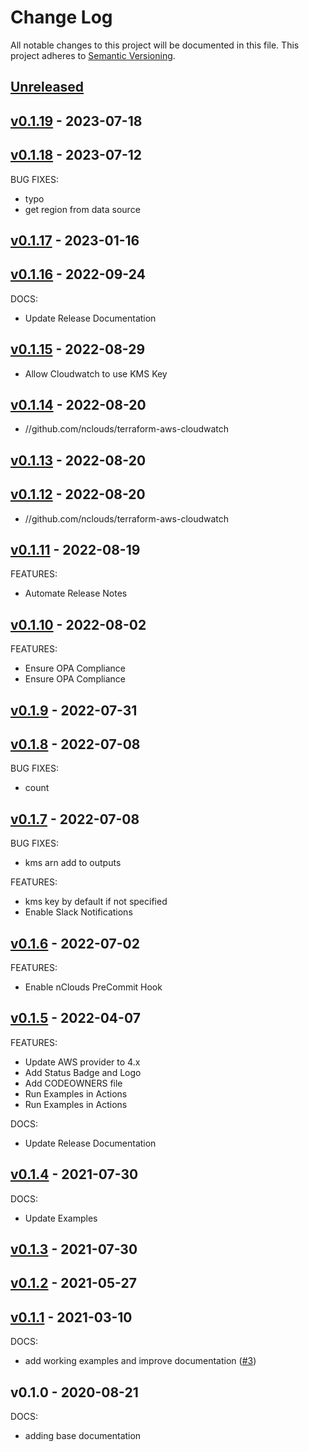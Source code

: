 # Change Log

All notable changes to this project will be documented in this file.
This project adheres to [Semantic Versioning](http://semver.org/).

<a name="unreleased"></a>
## [Unreleased]



<a name="v0.1.19"></a>
## [v0.1.19] - 2023-07-18



<a name="v0.1.18"></a>
## [v0.1.18] - 2023-07-12
BUG FIXES:
- typo
- get region from data source


<a name="v0.1.17"></a>
## [v0.1.17] - 2023-01-16



<a name="v0.1.16"></a>
## [v0.1.16] - 2022-09-24
DOCS:
- Update Release Documentation


<a name="v0.1.15"></a>
## [v0.1.15] - 2022-08-29

- Allow Cloudwatch to use KMS Key


<a name="v0.1.14"></a>
## [v0.1.14] - 2022-08-20

- //github.com/nclouds/terraform-aws-cloudwatch


<a name="v0.1.13"></a>
## [v0.1.13] - 2022-08-20



<a name="v0.1.12"></a>
## [v0.1.12] - 2022-08-20

- //github.com/nclouds/terraform-aws-cloudwatch


<a name="v0.1.11"></a>
## [v0.1.11] - 2022-08-19
FEATURES:
- Automate Release Notes


<a name="v0.1.10"></a>
## [v0.1.10] - 2022-08-02
FEATURES:
- Ensure OPA Compliance
- Ensure OPA Compliance


<a name="v0.1.9"></a>
## [v0.1.9] - 2022-07-31



<a name="v0.1.8"></a>
## [v0.1.8] - 2022-07-08
BUG FIXES:
- count


<a name="v0.1.7"></a>
## [v0.1.7] - 2022-07-08
BUG FIXES:
- kms arn add to outputs

FEATURES:
- kms key by default if not specified
- Enable Slack Notifications


<a name="v0.1.6"></a>
## [v0.1.6] - 2022-07-02
FEATURES:
- Enable nClouds PreCommit Hook


<a name="v0.1.5"></a>
## [v0.1.5] - 2022-04-07
FEATURES:
- Update AWS provider to 4.x
- Add Status Badge and Logo
- Add CODEOWNERS file
- Run Examples in Actions
- Run Examples in Actions

DOCS:
- Update Release Documentation


<a name="v0.1.4"></a>
## [v0.1.4] - 2021-07-30
DOCS:
- Update Examples


<a name="v0.1.3"></a>
## [v0.1.3] - 2021-07-30



<a name="v0.1.2"></a>
## [v0.1.2] - 2021-05-27



<a name="v0.1.1"></a>
## [v0.1.1] - 2021-03-10
DOCS:
- add working examples and improve documentation ([#3](https://github.com/nclouds/terraform-aws-cloudwatch/issues/3))


<a name="v0.1.0"></a>
## v0.1.0 - 2020-08-21
DOCS:
- adding base documentation


[Unreleased]: https://github.com/nclouds/terraform-aws-cloudwatch/compare/v0.1.19...HEAD
[v0.1.19]: https://github.com/nclouds/terraform-aws-cloudwatch/compare/v0.1.18...v0.1.19
[v0.1.18]: https://github.com/nclouds/terraform-aws-cloudwatch/compare/v0.1.17...v0.1.18
[v0.1.17]: https://github.com/nclouds/terraform-aws-cloudwatch/compare/v0.1.16...v0.1.17
[v0.1.16]: https://github.com/nclouds/terraform-aws-cloudwatch/compare/v0.1.15...v0.1.16
[v0.1.15]: https://github.com/nclouds/terraform-aws-cloudwatch/compare/v0.1.14...v0.1.15
[v0.1.14]: https://github.com/nclouds/terraform-aws-cloudwatch/compare/v0.1.13...v0.1.14
[v0.1.13]: https://github.com/nclouds/terraform-aws-cloudwatch/compare/v0.1.12...v0.1.13
[v0.1.12]: https://github.com/nclouds/terraform-aws-cloudwatch/compare/v0.1.11...v0.1.12
[v0.1.11]: https://github.com/nclouds/terraform-aws-cloudwatch/compare/v0.1.10...v0.1.11
[v0.1.10]: https://github.com/nclouds/terraform-aws-cloudwatch/compare/v0.1.9...v0.1.10
[v0.1.9]: https://github.com/nclouds/terraform-aws-cloudwatch/compare/v0.1.8...v0.1.9
[v0.1.8]: https://github.com/nclouds/terraform-aws-cloudwatch/compare/v0.1.7...v0.1.8
[v0.1.7]: https://github.com/nclouds/terraform-aws-cloudwatch/compare/v0.1.6...v0.1.7
[v0.1.6]: https://github.com/nclouds/terraform-aws-cloudwatch/compare/v0.1.5...v0.1.6
[v0.1.5]: https://github.com/nclouds/terraform-aws-cloudwatch/compare/v0.1.4...v0.1.5
[v0.1.4]: https://github.com/nclouds/terraform-aws-cloudwatch/compare/v0.1.3...v0.1.4
[v0.1.3]: https://github.com/nclouds/terraform-aws-cloudwatch/compare/v0.1.2...v0.1.3
[v0.1.2]: https://github.com/nclouds/terraform-aws-cloudwatch/compare/v0.1.1...v0.1.2
[v0.1.1]: https://github.com/nclouds/terraform-aws-cloudwatch/compare/v0.1.0...v0.1.1

